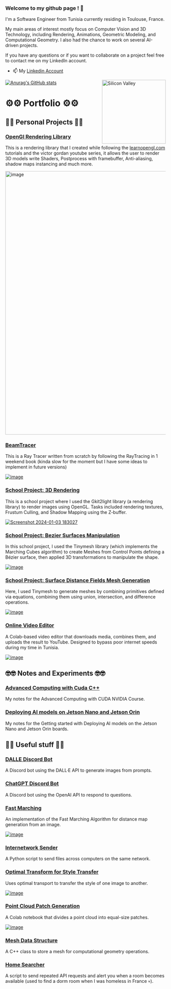 ### Welcome to my github page ! 👋

I'm a Software Engineer from Tunisia currently residing in Toulouse, France.

My main areas of interest mostly focus on Computer Vision and 3D Technology, including Rendering, Animations, Geometric Modeling, and Computational Geometry. I also had the chance to work on several AI-driven projects.

If you have any questions or if you want to collaborate on a project feel free to contact me on my LinkedIn account.

- 📫 My [Linkedin Account](https://www.linkedin.com/in/skander-zoghlami/)

<img alt="Silicon Valley" src="https://c.tenor.com/GfSX-u7VGM4AAAAM/coding.gif" align="right" width="200"/>

[![Anurag's GitHub stats](https://github-readme-stats.vercel.app/api?username=skanderzoghlami&show_icons=true&hide=prs,issues&theme=dracula)](https://github.com/skanderzoghlami/github-readme-stats)

# ⚙️⚙️ Portfolio ⚙️⚙️

## 🤖🤖 Personal Projects 🤖🤖

### [OpenGl Rendering Library](https://github.com/skanderzoghlami/Rendering-with-opengl)

This is a rendering library that I created while following the [learnopengl.com](https://learnopengl.com/) tutorials and the victor gordan youtube series, it allows the user to render 3D models write Shaders, Postprocess with framebuffer, Anti-aliasing, shadow maps instancing and much more.

<img width="780" height="826" alt="image" src="https://github.com/user-attachments/assets/751c09eb-4987-4d99-9814-2d0e1aeda333" />

### [BeamTracer](https://github.com/skanderzoghlami/BeamTracer)

This is a Ray Tracer written from scratch by following the RayTracing in 1 weekend book (kinda slow for the moment but I have some ideas to implement in future versions)

[![image](https://github.com/user-attachments/assets/dc1a2dbc-e2a1-4266-af88-2fe041774d56)](https://github.com/skanderzoghlami/BeamTracer)

### [School Project: 3D Rendering](https://github.com/skanderzoghlami/OpenGL-Scene-Rendering-using-Gkit2light)

This is a school project where I used the Gkit2light library (a rendering library) to render images using OpenGL. Tasks included rendering textures, Frustum Culling, and Shadow Mapping using the Z-buffer.

[![Screenshot 2024-01-03 183027](https://github.com/user-attachments/assets/792128dd-69cd-492f-b4e6-957c378efb0b)](https://github.com/skanderzoghlami/OpenGL-Scene-Rendering-using-Gkit2light)

### [School Project: Bezier Surfaces Manipulation](https://github.com/skanderzoghlami/QT-Project-Surfaces-Beziers-Revolutions-Deformations)

In this school project, I used the Tinymesh library (which implements the Marching Cubes algorithm) to create Meshes from Control Points defining a Bézier surface, then applied 3D transformations to manipulate the shape.

[![image](https://github.com/user-attachments/assets/487e9b7b-f2ef-44d6-88bc-5e0b3393d54c)](https://github.com/skanderzoghlami/QT-Project-Surfaces-Beziers-Revolutions-Deformations)

### [School Project: Surface Distance Fields Mesh Generation](https://github.com/skanderzoghlami/QT-Project-Surfaces-Implicites-Marching-Cube-Sphere-Tracing)

Here, I used Tinymesh to generate meshes by combining primitives defined via equations, combining them using union, intersection, and difference operations.

[![image](https://github.com/user-attachments/assets/c4aaace0-6bde-4985-b684-e6a316fe948d)](https://github.com/skanderzoghlami/QT-Project-Surfaces-Implicites-Marching-Cube-Sphere-Tracing)

### [Online Video Editor](https://github.com/skanderzoghlami/Video-Editor-on-Google-Colab)

A Colab-based video editor that downloads media, combines them, and uploads the result to YouTube. Designed to bypass poor internet speeds during my time in Tunisia.

[![image](https://github.com/user-attachments/assets/a2dee31c-687d-4d52-8644-482af090ba7e)](https://github.com/skanderzoghlami/Video-Editor-on-Google-Colab)

## 🤓🤓 Notes and Experiments 🤓🤓
### [Advanced Computing with Cuda C++](https://github.com/skanderzoghlami/Accelerated-Computing-with-Cuda)

My notes for the Advanced Computing with CUDA NVIDIA Course.


### [Deploying AI models on Jetson Nano and Jetson Orin](https://github.com/skanderzoghlami/nvidia-jetson-nano-notes)

My notes for the Getting started with Deploying AI models on the Jetson Nano and Jetson Orin boards.


## 🎃🎃 Useful stuff 🎃🎃
### [DALLE Discord Bot](https://github.com/skanderzoghlami/Dalle-Discord-bot)

A Discord bot using the DALL·E API to generate images from prompts.

### [ChatGPT Discord Bot](https://github.com/skanderzoghlami/ChatGPT-Discord-Bot)

A Discord bot using the OpenAI API to respond to questions.

### [Fast Marching](https://github.com/skanderzoghlami/Fast-Marching-Implementation)

An implementation of the Fast Marching Algorithm for distance map generation from an image.

[![image](https://github.com/user-attachments/assets/99c74a5e-e8d9-4167-b07e-fb7282273565)](https://github.com/skanderzoghlami/Fast-Marching-Implementation)

### [Internetwork Sender](https://github.com/skanderzoghlami/Internetwork-sender)

A Python script to send files across computers on the same network.

### [Optimal Transform for Style Transfer](https://github.com/skanderzoghlami/Optimal-Transform)

Uses optimal transport to transfer the style of one image to another.

[![image](https://github.com/user-attachments/assets/b6da5302-f0d2-41f4-b90b-dfc72df9bed2)](https://github.com/skanderzoghlami/Optimal-Transform)

### [Point Cloud Patch Generation](https://github.com/skanderzoghlami/Data-Structure-to-store-Meshes)

A Colab notebook that divides a point cloud into equal-size patches.

[![image](https://github.com/user-attachments/assets/93981c89-a9a5-4fbc-b8dc-59b3a9c3daae)](https://github.com/skanderzoghlami/Data-Structure-to-store-Meshes)

### [Mesh Data Structure](https://github.com/skanderzoghlami/Data-Structure-to-store-Meshes)

A C++ class to store a mesh for computational geometry operations.

### [Home Searcher](https://github.com/skanderzoghlami/home_search)

A script to send repeated API requests and alert you when a room becomes available (used to find a dorm room when I was homeless in France 💀).
